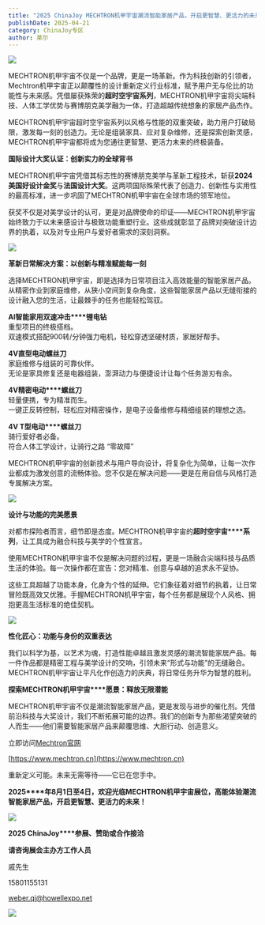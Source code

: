```yaml
---
title: "2025 ChinaJoy MECHTRON机甲宇宙潮流智能家居产品，开启更智慧、更活力的未来"
publishDate: 2025-04-21
category: ChinaJoy专区
author: 莱尔
---
```


![](https://ec-net-1251389766.cos.ap-shanghai.myqcloud.com/wp-content/uploads/2025/04/20250421180135468.jpeg)

MECHTRON机甲宇宙不仅是一个品牌，更是一场革新。作为科技创新的引领者，Mechtron机甲宇宙正以颠覆性的设计重新定义行业标准，赋予用户无与伦比的功能性与未来感。凭借屡获殊荣的**超时空宇宙系列**，MECHTRON机甲宇宙将尖端科技、人体工学优势与赛博朋克美学融为一体，打造超越传统想象的家居产品杰作。

MECHTRON机甲宇宙超时空宇宙系列以风格与性能的双重突破，助力用户打破局限，激发每一刻的创造力。无论是组装家具、应对复杂维修，还是探索创新灵感，MECHTRON机甲宇宙都将成为您通往更智慧、更活力未来的终极装备。

**国际设计大奖认证：创新实力的全球背书**

MECHTRON机甲宇宙凭借其标志性的赛博朋克美学与革新工程技术，斩获**2024美国****好****设计金奖**与**法国设计大奖**。这两项国际殊荣代表了创造力、创新性与实用性的最高标准，进一步巩固了MECHTRON机甲宇宙在全球市场的领军地位。

获奖不仅是对美学设计的认可，更是对品牌使命的印证——MECHTRON机甲宇宙始终致力于以未来感设计与极致功能重塑行业。这些成就彰显了品牌对突破设计边界的执着，以及对专业用户与爱好者需求的深刻洞察。

![](https://ec-net-1251389766.cos.ap-shanghai.myqcloud.com/wp-content/uploads/2025/04/20250421180140697.gif)

**革新日常解决方案：以创新与精准赋能每一刻**

选择MECHTRON机甲宇宙，即是选择为日常项目注入高效能量的智能家居产品。从精密作业到家庭维修，从狭小空间到复杂角度，这些智能家居产品以无缝衔接的设计融入您的生活，让最棘手的任务也能轻松驾驭。

**AI****智能家用****双速冲击****锂电钻**  
重型项目的终极搭档。  
双速模式搭配900转/分钟强力电机，轻松穿透坚硬材质，家居好帮手。

**4V****直型电动****螺丝刀**  
家庭维修与组装的可靠伙伴。  
无论是家具修复还是电器组装，澎湃动力与便捷设计让每个任务游刃有余。

**4V****精密****电动****螺丝刀**  
轻量便携，专为精准而生。  
一键正反转控制，轻松应对精密操作，是电子设备维修与精细组装的理想之选。

**4V T****型****电动****螺丝刀**  
骑行爱好者必备。  
符合人体工学设计，让骑行之路 “零故障”

MECHTRON机甲宇宙的创新技术与用户导向设计，将复杂化为简单，让每一次作业都成为激发创意的流畅体验。您不仅是在解决问题——更是在用自信与风格打造专属解决方案。

![](https://ec-net-1251389766.cos.ap-shanghai.myqcloud.com/wp-content/uploads/2025/04/20250421180145582.jpeg)

**设计与功能的完美愿景**

对都市探险者而言，细节即是态度。MECHTRON机甲宇宙的**超时空宇宙****系列**，让工具成为融合科技与美学的个性宣言。

使用MECHTRON机甲宇宙不仅是解决问题的过程，更是一场融合尖端科技与品质生活的体验。每一次操作都在宣告：您对精准、创意与卓越的追求永不妥协。

这些工具超越了功能本身，化身为个性的延伸。它们象征着对细节的执着，让日常冒险既高效又优雅。手握MECHTRON机甲宇宙，每个任务都是展现个人风格、拥抱更高生活标准的绝佳契机。

![](https://ec-net-1251389766.cos.ap-shanghai.myqcloud.com/wp-content/uploads/2025/04/20250421180137648.gif)

**性化匠心：功能与身份的双重表达**

我们以科学为基，以艺术为魂，打造性能卓越且激发灵感的潮流智能家居产品。每一件作品都是精密工程与美学设计的交响，引领未来“形式与功能”的无缝融合。MECHTRON机甲宇宙让平凡化作创造力的庆典，将日常任务升华为智慧的胜利。

**探索****MECHTRON****机甲宇宙****愿景：释放无限潜能**

MECHTRON机甲宇宙不仅是潮流智能家居产品，更是发现与进步的催化剂。凭借前沿科技与大奖设计，我们不断拓展可能的边界。我们的创新专为那些渴望突破的人而生——他们需要智能家居产品来颠覆思维、大胆行动、创造意义。

立即访问[Mechtron官网](https://www.mechtron.tech/)

[https://www.mechtron.cn](https://www.mechtron.cn)

重新定义可能。未来无需等待——它已在您手中。

**2025****年8月1日至4日，欢迎光临MECHTRON机甲宇宙展位，高能体验潮流智能家居产品，开启更智慧、更活力的未来！**

![](https://ec-net-1251389766.cos.ap-shanghai.myqcloud.com/wp-content/uploads/2025/04/20250421180227193.png)

**2025 ChinaJoy****参展、赞助或合作接洽**

**请咨询展会主办方工作人员**

戚先生

15801155131

[weber.qi@howellexpo.net](mailto:weber.qi@howellexpo.net)

![](https://ec-net-1251389766.cos.ap-shanghai.myqcloud.com/wp-content/uploads/2025/04/20250421180230339.png)
